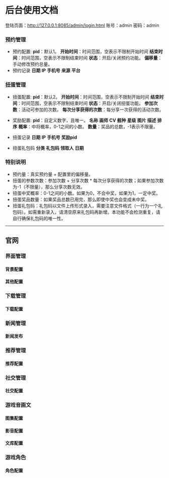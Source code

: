 后台使用文档
============
登陆页面：http://127.0.0.1:8085/admin/login.html
账号：admin
密码：admin


### 预约管理
* 预约配置:
**pid**：默认1。
**开始时间**：时间范围，空表示不限制开始时间
**结束时间**：时间范围，空表示不限制结束时间
**状态**：开启/关闭预约功能。
**偏移量**：手动修改预约总量。
* 预约记录
**日期**
**IP**
**手机号**
**来源**
**平台**


### 扭蛋管理
* 扭蛋配置:
**pid**：默认2。
**开始时间**：时间范围，空表示不限制开始时间
**结束时间**：时间范围，空表示不限制结束时间
**状态**：开启/关闭扭蛋功能。
**参加次数**：活动可参加的次数。
**每次分享获得的次数**：每分享一次获得的活动次数。

* 奖励配置:
**pid**：自定义数字，且唯一。
**名称**
**画师**
**CV**
**舰种**
**星级**
**图片**
**描述**
**排序**
**概率**：中将概率，0-1之间的小数。
**数量**：奖品的总数，-1表示不限量。

* 扭蛋记录
**日期**
**IP**
**手机号**
**奖励pid**

* 扭蛋礼包码
**分类**
**礼包码**
**领取人**
**日期**

### 特别说明
* 预约量：真实预约量 + 配置里的偏移量。
* 扭蛋的参数次数：参加次数 + 分享次数 * 每次分享获得的次数；如果参加次数为-1（不限量），那么分享次数无效。
* 扭蛋中奖概率：0-1之间的小数。如果为0，不会中奖，如果为1，一定中奖。
* 扭蛋奖品数量：如果奖品总数已用完，那么即使中奖也会变成未中奖。
* 扭蛋礼包码：礼包码以文件上传形式录入，需要注意文件格式（一行为一个礼包码）。如需重新录入，请清空原来礼包码再新增。本功能不会检测重复，请自行确保礼包码的唯一性。

------------------------------------

## 官网
### 界面管理
#### 背景配置
#### 其他配置
### 下载管理
#### 下载配置
### 新闻管理
#### 新闻发布
### 推荐管理
#### 推荐配置
### 社交管理
#### 社交配置
### 游戏音画文
#### 图集配置
#### 影音配置
#### 文库配置
### 游戏角色
#### 角色配置

